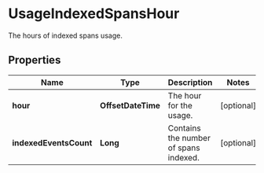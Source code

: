 

# UsageIndexedSpansHour

The hours of indexed spans usage.

## Properties

Name | Type | Description | Notes
------------ | ------------- | ------------- | -------------
**hour** | **OffsetDateTime** | The hour for the usage. |  [optional]
**indexedEventsCount** | **Long** | Contains the number of spans indexed. |  [optional]



